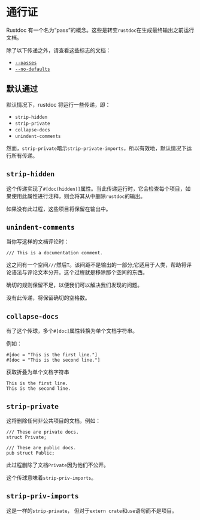 # 通行证

Rustdoc 有一个名为“pass”的概念。这些是转变`rustdoc`在生成最终输出之前运行文档。

除了以下传递之外，请查看这些标志的文档：

- [`--passes`](command-line-arguments.md#--passes-add-more-rustdoc-passes)
- [`--no-defaults`](command-line-arguments.md#--no-defaults-dont-run-default-passes)

## 默认通过

默认情况下，rustdoc 将运行一些传递，即：

- `strip-hidden`
- `strip-private`
- `collapse-docs`
- `unindent-comments`

然而，`strip-private`暗示`strip-private-imports`，所以有效地，默认情况下运行所有 ​​ 传递。

## `strip-hidden`

这个传递实现了`#[doc(hidden)]`属性。当此传递运行时，它会检查每个项目，如果使用此属性进行注释，则会将其从中删除`rustdoc`的输出。

如果没有此过程，这些项目将保留在输出中。

## `unindent-comments`

当你写这样的文档评论时：

```rust,ignore
/// This is a documentation comment.
```

这之间有一个空间`///`然后`T`。该间距不是输出的一部分;它适用于人类，帮助将评论语法与评论文本分开。这个过程就是移除那个空间的东西。

确切的规则保留不足，以便我们可以解决我们发现的问题。

没有此传递，将保留确切的空格数。

## `collapse-docs`

有了这个传球，多个`#[doc]`属性转换为单个文档字符串。

例如：

```rust,ignore
#[doc = "This is the first line."]
#[doc = "This is the second line."]
```

获取折叠为单个文档字符串

```text
This is the first line.
This is the second line.
```

## `strip-private`

这将删除任何非公共项目的文档，例如：

```rust,ignore
/// These are private docs.
struct Private;

/// These are public docs.
pub struct Public;
```

此过程删除了文档`Private`因为他们不公开。

这个传球意味着`strip-priv-imports`。

## `strip-priv-imports`

这是一样的`strip-private`， 但对于`extern crate`和`use`语句而不是项目。
